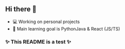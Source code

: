 ## Hi there 👋
-  💻 Working on personal projects
-  📘 Main learning goal is PythonJava & React (JS/TS)
### ✨ This README is a test ✨
